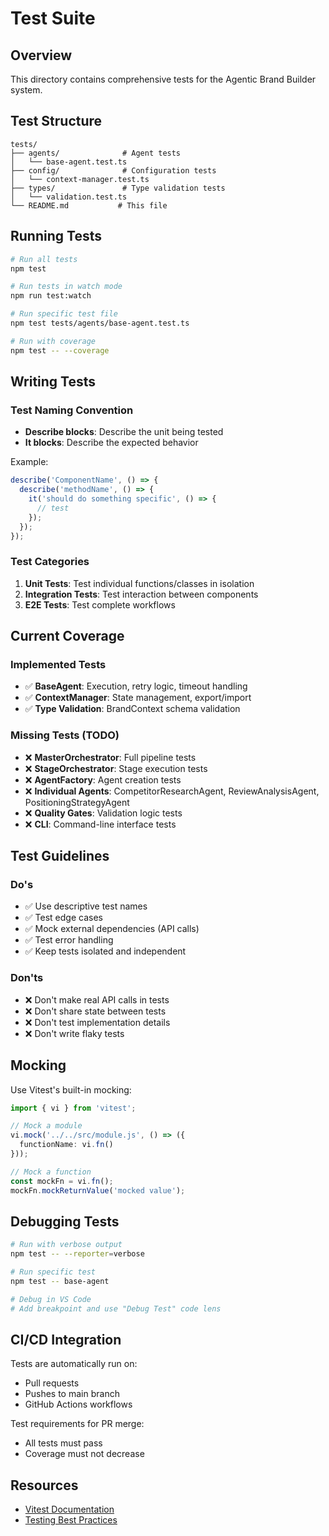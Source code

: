 # Test Suite

## Overview

This directory contains comprehensive tests for the Agentic Brand Builder system.

## Test Structure

```
tests/
├── agents/              # Agent tests
│   └── base-agent.test.ts
├── config/              # Configuration tests
│   └── context-manager.test.ts
├── types/               # Type validation tests
│   └── validation.test.ts
└── README.md           # This file
```

## Running Tests

```bash
# Run all tests
npm test

# Run tests in watch mode
npm run test:watch

# Run specific test file
npm test tests/agents/base-agent.test.ts

# Run with coverage
npm test -- --coverage
```

## Writing Tests

### Test Naming Convention

- **Describe blocks**: Describe the unit being tested
- **It blocks**: Describe the expected behavior

Example:
```typescript
describe('ComponentName', () => {
  describe('methodName', () => {
    it('should do something specific', () => {
      // test
    });
  });
});
```

### Test Categories

1. **Unit Tests**: Test individual functions/classes in isolation
2. **Integration Tests**: Test interaction between components
3. **E2E Tests**: Test complete workflows

## Current Coverage

### Implemented Tests

- ✅ **BaseAgent**: Execution, retry logic, timeout handling
- ✅ **ContextManager**: State management, export/import
- ✅ **Type Validation**: BrandContext schema validation

### Missing Tests (TODO)

- ❌ **MasterOrchestrator**: Full pipeline tests
- ❌ **StageOrchestrator**: Stage execution tests
- ❌ **AgentFactory**: Agent creation tests
- ❌ **Individual Agents**: CompetitorResearchAgent, ReviewAnalysisAgent, PositioningStrategyAgent
- ❌ **Quality Gates**: Validation logic tests
- ❌ **CLI**: Command-line interface tests

## Test Guidelines

### Do's
- ✅ Use descriptive test names
- ✅ Test edge cases
- ✅ Mock external dependencies (API calls)
- ✅ Test error handling
- ✅ Keep tests isolated and independent

### Don'ts
- ❌ Don't make real API calls in tests
- ❌ Don't share state between tests
- ❌ Don't test implementation details
- ❌ Don't write flaky tests

## Mocking

Use Vitest's built-in mocking:

```typescript
import { vi } from 'vitest';

// Mock a module
vi.mock('../../src/module.js', () => ({
  functionName: vi.fn()
}));

// Mock a function
const mockFn = vi.fn();
mockFn.mockReturnValue('mocked value');
```

## Debugging Tests

```bash
# Run with verbose output
npm test -- --reporter=verbose

# Run specific test
npm test -- base-agent

# Debug in VS Code
# Add breakpoint and use "Debug Test" code lens
```

## CI/CD Integration

Tests are automatically run on:
- Pull requests
- Pushes to main branch
- GitHub Actions workflows

Test requirements for PR merge:
- All tests must pass
- Coverage must not decrease

## Resources

- [Vitest Documentation](https://vitest.dev/)
- [Testing Best Practices](https://kentcdodds.com/blog/common-mistakes-with-react-testing-library)
